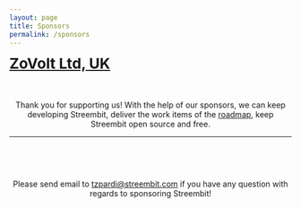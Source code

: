 ```yaml
---
layout: page
title: Sponsors
permalink: /sponsors
---
```



<div class="app-select-screen">
    <div class="flex-btncontainer">
        <div class="flex-btnitem">
            <a href="http://www.zovolt.com" style="font-size:26px;font-weight:bold">ZoVolt Ltd, UK</a>
        </div>
        <div class="flex-btnitem">
        </div>
    </div>
</div>

<div style="text-align:center;margin-top:50px">
    Thank you for supporting us! With the help of our sponsors, we can keep developing Streembit, deliver the work items of the <a href="http://streembit.github.io/roadmap">roadmap</a>, keep Streembit open source and free. 
</div>

----------------

<div style="text-align:center;margin-top:75px">
    Please send email to <a href="mailto:tzpardi@streembit.com">tzpardi@streembit.com</a> if you have any question with regards to sponsoring Streembit!
</div>
